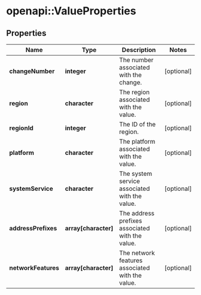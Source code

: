 # openapi::ValueProperties


## Properties
Name | Type | Description | Notes
------------ | ------------- | ------------- | -------------
**changeNumber** | **integer** | The number associated with the change. | [optional] 
**region** | **character** | The region associated with the value. | [optional] 
**regionId** | **integer** | The ID of the region. | [optional] 
**platform** | **character** | The platform associated with the value. | [optional] 
**systemService** | **character** | The system service associated with the value. | [optional] 
**addressPrefixes** | **array[character]** | The address prefixes associated with the value. | [optional] 
**networkFeatures** | **array[character]** | The network features associated with the value. | [optional] 


